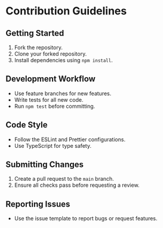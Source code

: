 # Contribution Guidelines

## Getting Started
1. Fork the repository.
2. Clone your forked repository.
3. Install dependencies using `npm install`.

## Development Workflow
- Use feature branches for new features.
- Write tests for all new code.
- Run `npm test` before committing.

## Code Style
- Follow the ESLint and Prettier configurations.
- Use TypeScript for type safety.

## Submitting Changes
1. Create a pull request to the `main` branch.
2. Ensure all checks pass before requesting a review.

## Reporting Issues
- Use the issue template to report bugs or request features.